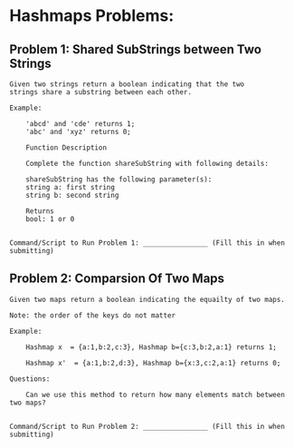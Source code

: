 # Hashmaps Problems:

## Problem 1: Shared SubStrings between Two Strings

    Given two strings return a boolean indicating that the two
    strings share a substring between each other.

    Example:

        'abcd' and 'cde' returns 1;
        'abc' and 'xyz' returns 0;

        Function Description

        Complete the function shareSubString with following details:

        shareSubString has the following parameter(s):
        string a: first string
        string b: second string

        Returns
        bool: 1 or 0


    Command/Script to Run Problem 1: ________________ (Fill this in when submitting)

## Problem 2: Comparsion Of Two Maps

    Given two maps return a boolean indicating the equailty of two maps.

    Note: the order of the keys do not matter

    Example:

        Hashmap x  = {a:1,b:2,c:3}, Hashmap b={c:3,b:2,a:1} returns 1;

        Hashmap x'  = {a:1,b:2,d:3}, Hashmap b={x:3,c:2,a:1} returns 0;

    Questions:

        Can we use this method to return how many elements match between two maps?


    Command/Script to Run Problem 2: ________________ (Fill this in when submitting)
